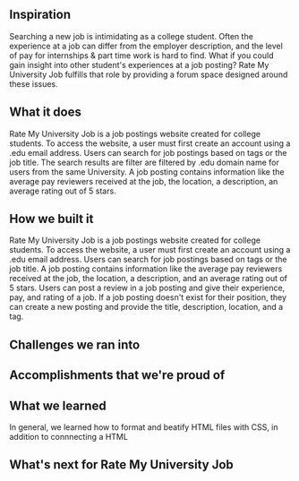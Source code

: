 ## Inspiration
Searching a new job is intimidating as a college student. Often the experience at a job can differ from the employer description, and the level of pay for internships & part time work is hard to find. What if you could gain insight into other student's experiences at a job posting? Rate My University Job fulfills that role by providing a forum space designed around these issues.
## What it does
Rate My University Job is a job postings website created for college students. To access the website, a user must first create an account using a .edu email address. Users can search for job postings based on tags or the job title. The search results are filter are filtered by .edu domain name for users from the same University. A job posting contains information like the average pay reviewers received at the job, the location, a description, an average rating out of 5 stars.

## How we built it
Rate My University Job is a job postings website created for college students. To access the website, a user must first create an account using a .edu email address. Users can search for job postings based on tags or the job title. A job posting contains information like the average pay reviewers received at the job, the location, a description, and an average rating out of 5 stars. Users can post a review in a job posting and give their experience, pay, and rating of a job. If a job posting doesn't exist for their position, they can create a new posting and provide the title, description, location, and a tag.
## Challenges we ran into

## Accomplishments that we're proud of

## What we learned
In general, we learned how to format and beatify HTML files with CSS, in addition to connnecting a HTML
## What's next for Rate My University Job
